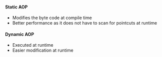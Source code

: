 #### Static AOP
 - Modifies the byte code at compile time
 - Better performance as it does not have to scan for pointcuts at runtime
 
#### Dynamic AOP
 - Executed at runtime
 - Easier modification at runtime
 
